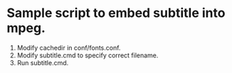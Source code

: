 
# Sample script to embed subtitle into mpeg.

1. Modify cachedir in conf/fonts.conf.
2. Modify subtitle.cmd to specify correct filename.
3. Run subtitle.cmd.

